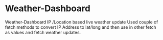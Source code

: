 # Weather-Dashboard
Weather-Dashboard IP /Location based live weather update
Used couple of fetch methods to convert IP Address to lat/long and then use in other fetch as values and fetch weather updates.
